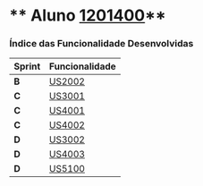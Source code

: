 ** Aluno [1201400](./)** 
===============================


### Índice das Funcionalidade Desenvolvidas ###


| Sprint | Funcionalidade     |
|--------|--------------------|
| **B**  | [US2002](US2002/US2002.md) |
| **C**  | [US3001](US3001/US3001.md) |
| **C**  | [US4001](US4001/US4001.md) |
| **C**  | [US4002](US4002/US4002.md) |
| **D**  | [US3002](US3002/US3002.md) |
| **D**  | [US4003](US4003/US4003.md) |
| **D**  | [US5100](US5100/US5100.md) |

